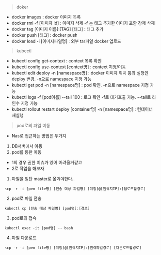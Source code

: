 



>doker
 - docker images : docker 이미지 목록
 - docker rmi -f [이미지 id] : 이미지 삭제 -f 는 태그 추가한 이미지 포함 강제 삭제
 - docker tag [이미지 이름]:[TAG] [태그] : 태그 추가
 - docker push [태그] : docker push
 - docker load -i [이미지파일명] : 외부 tar파일 docker 업로드


>kubectl
 - kubectl config get-context : context 목록 확인
 - kubectl config use-context [context명] : context 지정/이동
 - kubectl edit deploy -n [namespace명] : docker 이미지 위치 등의 설정인 deploy 변경. -n으로 namespace 지정 가능
 - kubectl get pod -n [namespace명] : pod 확인. -n으로 namespace 지정 가능
 - kubectl logs -f [pod이름] --tail 100 : 로그 확인 -f로 대기호출 가능. --tail로 라인수 지정 가능
 - kubectl rollout restart deploy [container명] -n [namespace명] : 컨테이너 재실행




>pod로의 파일 이동
- Nas로 접근하는 방법은 두가지
 1. DB서버에서 이동
 2. pod를 통한 이동
- 1의 경우 권한 이슈가 있어 어려울거같고
- 2로 작업을 해보자

 1. 파일을 일단 master로 옮겨야한다..
```
scp -r -i [pem file명] [전송 대상 파일명] [계정]@[원격지IP]:[업로드할경로]
```
 2. pod로 파일 전송
 ```
 kubectl cp [전송 대상 파일명] [pod명]:[경로]
 ```
 3. pod로의 접속
 ```
 kubectl exec -it [pod명] -- bash
 ```

 4. 파일 다운로드
 ```
 scp -r -i [pem file명] [계정]@[원격지IP]:[원격파일경로] [다운로드할경로]
 ```



